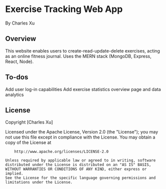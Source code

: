 <h1>Exercise Tracking Web App</h1>
By Charles Xu

## Overview
This website enables users to create-read-update-delete exercises, acting as an online fitness journal.
Uses the MERN stack (MongoDB, Express, React, Node).

## To-dos
Add user log-in capabilities
Add exercise statistics overview page and data analytics

## License

  Copyright [Charles Xu]

  Licensed under the Apache License, Version 2.0 (the "License");
  you may not use this file except in compliance with the License.
  You may obtain a copy of the License at

        http://www.apache.org/licenses/LICENSE-2.0

    Unless required by applicable law or agreed to in writing, software
    distributed under the License is distributed on an "AS IS" BASIS,
    WITHOUT WARRANTIES OR CONDITIONS OF ANY KIND, either express or implied.
    See the License for the specific language governing permissions and
    limitations under the License.
